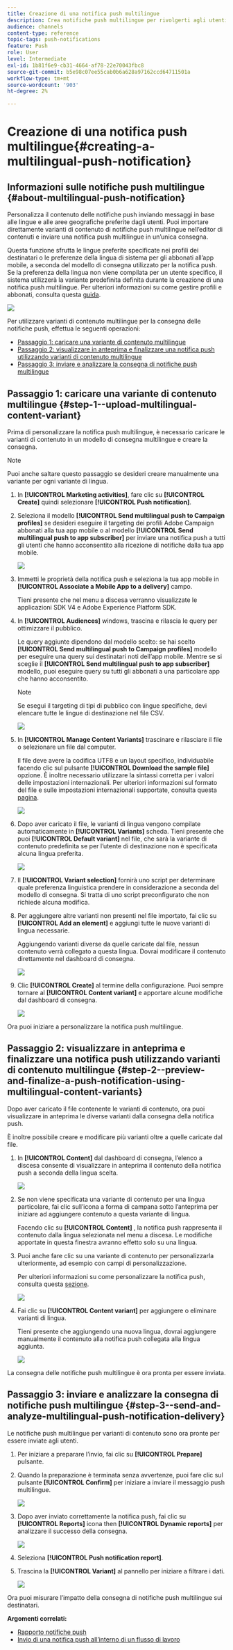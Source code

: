 ```yaml
---
title: Creazione di una notifica push multilingue
description: Crea notifiche push multilingue per rivolgerti agli utenti nelle lingue e nelle aree geografiche preferite.
audience: channels
content-type: reference
topic-tags: push-notifications
feature: Push
role: User
level: Intermediate
exl-id: 1b81f6e9-cb31-4664-af78-22e70043fbc8
source-git-commit: b5e98c07ee55cab0b6a628a97162ccd64711501a
workflow-type: tm+mt
source-wordcount: '903'
ht-degree: 2%

---
```


# Creazione di una notifica push multilingue{#creating-a-multilingual-push-notification}

## Informazioni sulle notifiche push multilingue {#about-multilingual-push-notification}

Personalizza il contenuto delle notifiche push inviando messaggi in base alle lingue e alle aree geografiche preferite dagli utenti. Puoi importare direttamente varianti di contenuto di notifiche push multilingue nell’editor di contenuti e inviare una notifica push multilingue in un’unica consegna.

Questa funzione sfrutta le lingue preferite specificate nei profili dei destinatari o le preferenze della lingua di sistema per gli abbonati all’app mobile, a seconda del modello di consegna utilizzato per la notifica push. Se la preferenza della lingua non viene compilata per un utente specifico, il sistema utilizzerà la variante predefinita definita durante la creazione di una notifica push multilingue. Per ulteriori informazioni su come gestire profili e abbonati, consulta questa [guida](../../audiences/using/get-started-profiles-and-audiences.md).

![](assets/multivariant_push_1.png)

Per utilizzare varianti di contenuto multilingue per la consegna delle notifiche push, effettua le seguenti operazioni:

* [Passaggio 1: caricare una variante di contenuto multilingue](#step-1--upload-multilingual-content-variant)
* [Passaggio 2: visualizzare in anteprima e finalizzare una notifica push utilizzando varianti di contenuto multilingue](#step-2--preview-and-finalize-a-push-notification-using-multilingual-content-variants)
* [Passaggio 3: inviare e analizzare la consegna di notifiche push multilingue](#step-3--send-and-analyze-multilingual-push-notification-delivery)

## Passaggio 1: caricare una variante di contenuto multilingue {#step-1--upload-multilingual-content-variant}

Prima di personalizzare la notifica push multilingue, è necessario caricare le varianti di contenuto in un modello di consegna multilingue e creare la consegna.

>[!NOTE]
>
>Puoi anche saltare questo passaggio se desideri creare manualmente una variante per ogni variante di lingua.

1. In **[!UICONTROL Marketing activities]**, fare clic su **[!UICONTROL Create]** quindi selezionare **[!UICONTROL Push notification]**.
1. Seleziona il modello **[!UICONTROL Send multilingual push to Campaign profiles]** se desideri eseguire il targeting dei profili Adobe Campaign abbonati alla tua app mobile o al modello **[!UICONTROL Send multilingual push to app subscriber]** per inviare una notifica push a tutti gli utenti che hanno acconsentito alla ricezione di notifiche dalla tua app mobile.

   ![](assets/multivariant_push_2.png)

1. Immetti le proprietà della notifica push e seleziona la tua app mobile in **[!UICONTROL Associate a Mobile App to a delivery]** campo.

   Tieni presente che nel menu a discesa verranno visualizzate le applicazioni SDK V4 e Adobe Experience Platform SDK.

1. In **[!UICONTROL Audiences]** windows, trascina e rilascia le query per ottimizzare il pubblico.

   Le query aggiunte dipendono dal modello scelto: se hai scelto **[!UICONTROL Send multilingual push to Campaign profiles]** modello per eseguire una query sui destinatari noti dell’app mobile. Mentre se si sceglie il **[!UICONTROL Send multilingual push to app subscriber]** modello, puoi eseguire query su tutti gli abbonati a una particolare app che hanno acconsentito.
   >[!NOTE]
   >
   >Se esegui il targeting di tipi di pubblico con lingue specifiche, devi elencare tutte le lingue di destinazione nel file CSV.

   ![](assets/push_notif_audience.png)

1. In **[!UICONTROL Manage Content Variants]** trascinare e rilasciare il file o selezionare un file dal computer.

   Il file deve avere la codifica UTF8 e un layout specifico, individuabile facendo clic sul pulsante **[!UICONTROL Download the sample file]** opzione. È inoltre necessario utilizzare la sintassi corretta per i valori delle impostazioni internazionali. Per ulteriori informazioni sul formato del file e sulle impostazioni internazionali supportate, consulta questa [pagina](../../channels/using/generating-csv-multilingual-push.md).

   ![](assets/multivariant_push_4.png)

1. Dopo aver caricato il file, le varianti di lingua vengono compilate automaticamente in **[!UICONTROL Variants]** scheda. Tieni presente che puoi **[!UICONTROL Default variant]** nel file, che sarà la variante di contenuto predefinita se per l’utente di destinazione non è specificata alcuna lingua preferita.

   ![](assets/multivariant_push_5.png)

1. Il **[!UICONTROL Variant selection]** fornirà uno script per determinare quale preferenza linguistica prendere in considerazione a seconda del modello di consegna. Si tratta di uno script preconfigurato che non richiede alcuna modifica.
1. Per aggiungere altre varianti non presenti nel file importato, fai clic su **[!UICONTROL Add an element]** e aggiungi tutte le nuove varianti di lingua necessarie.

   Aggiungendo varianti diverse da quelle caricate dal file, nessun contenuto verrà collegato a questa lingua. Dovrai modificare il contenuto direttamente nel dashboard di consegna.

   ![](assets/multivariant_push_6.png)

1. Clic **[!UICONTROL Create]** al termine della configurazione. Puoi sempre tornare al **[!UICONTROL Content variant]** e apportare alcune modifiche dal dashboard di consegna.

   ![](assets/multivariant_push_8.png)

Ora puoi iniziare a personalizzare la notifica push multilingue.

## Passaggio 2: visualizzare in anteprima e finalizzare una notifica push utilizzando varianti di contenuto multilingue {#step-2--preview-and-finalize-a-push-notification-using-multilingual-content-variants}

Dopo aver caricato il file contenente le varianti di contenuto, ora puoi visualizzare in anteprima le diverse varianti dalla consegna della notifica push.

È inoltre possibile creare e modificare più varianti oltre a quelle caricate dal file.

1. In **[!UICONTROL Content]** dal dashboard di consegna, l’elenco a discesa consente di visualizzare in anteprima il contenuto della notifica push a seconda della lingua scelta.

   ![](assets/multivariant_push_7.png)

1. Se non viene specificata una variante di contenuto per una lingua particolare, fai clic sull’icona a forma di campana sotto l’anteprima per iniziare ad aggiungere contenuto a questa variante di lingua.

   Facendo clic su **[!UICONTROL Content]** , la notifica push rappresenta il contenuto dalla lingua selezionata nel menu a discesa. Le modifiche apportate in questa finestra avranno effetto solo su una lingua.

1. Puoi anche fare clic su una variante di contenuto per personalizzarla ulteriormente, ad esempio con campi di personalizzazione.

   Per ulteriori informazioni su come personalizzare la notifica push, consulta questa [sezione](../../channels/using/customizing-a-push-notification.md).

   ![](assets/multivariant_push_9.png)

1. Fai clic su **[!UICONTROL Content variant]** per aggiungere o eliminare varianti di lingua.

   Tieni presente che aggiungendo una nuova lingua, dovrai aggiungere manualmente il contenuto alla notifica push collegata alla lingua aggiunta.

   ![](assets/multivariant_push_10.png)

La consegna delle notifiche push multilingue è ora pronta per essere inviata.

## Passaggio 3: inviare e analizzare la consegna di notifiche push multilingue {#step-3--send-and-analyze-multilingual-push-notification-delivery}

Le notifiche push multilingue per varianti di contenuto sono ora pronte per essere inviate agli utenti.

1. Per iniziare a preparare l’invio, fai clic su **[!UICONTROL Prepare]** pulsante.
1. Quando la preparazione è terminata senza avvertenze, puoi fare clic sul pulsante **[!UICONTROL Confirm]** per iniziare a inviare il messaggio push multilingue.

   ![](assets/multivariant_push_12.png)

1. Dopo aver inviato correttamente la notifica push, fai clic su **[!UICONTROL Reports]** icona then **[!UICONTROL Dynamic reports]** per analizzare il successo della consegna.

   ![](assets/multivariant_push_13.png)

1. Seleziona **[!UICONTROL Push notification report]**.
1. Trascina la **[!UICONTROL Variant]** al pannello per iniziare a filtrare i dati.

   ![](assets/multivariant_push_11.png)

Ora puoi misurare l’impatto della consegna di notifiche push multilingue sui destinatari.

**Argomenti correlati:**

* [Rapporto notifiche push](../../reporting/using/push-notification-report.md)
* [Invio di una notifica push all’interno di un flusso di lavoro](../../automating/using/push-notification-delivery.md)
